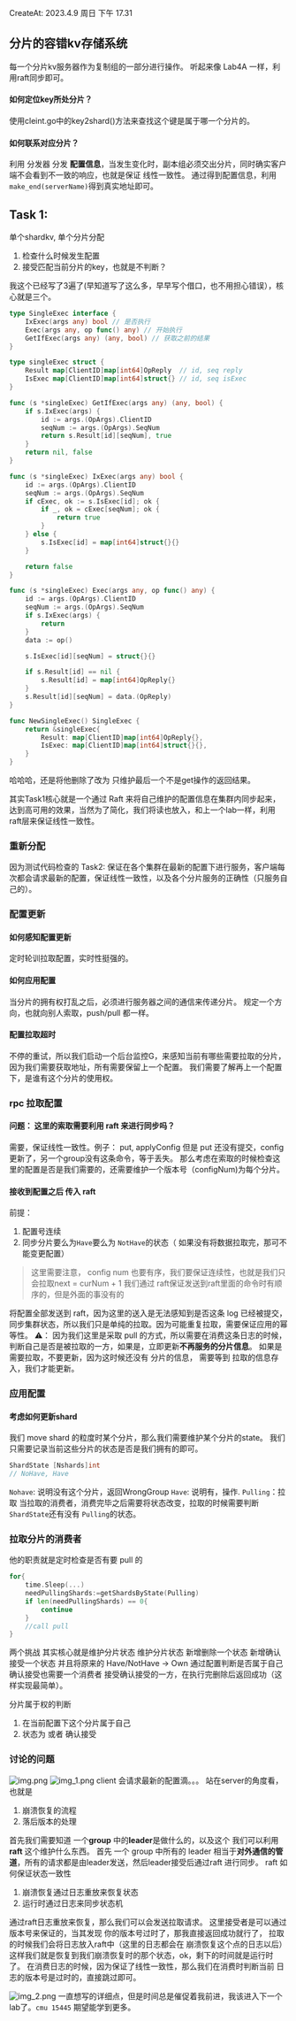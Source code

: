 CreateAt: 2023.4.9 周日 下午 17.31
## 分片的容错kv存储系统
每一个分片kv服务器作为复制组的一部分进行操作。
听起来像 Lab4A 一样，利用raft同步即可。
#### 如何定位key所处分片？
使用cleint.go中的key2shard()方法来查找这个键是属于哪一个分片的。
#### 如何联系对应分片？
利用 分发器 分发 **配置信息**，当发生变化时，副本组必须交出分片，同时确实客户端不会看到不一致的响应，也就是保证 线性一致性。
通过得到配置信息，利用 `make_end(serverName)`得到真实地址即可。
## Task 1:
单个shardkv, 单个分片分配

1. 检查什么时候发生配置
2. 接受匹配当前分片的key，也就是不判断？

我这个已经写了3遍了(早知道写了这么多，早早写个借口，也不用担心错误），核心就是三个。
```go
type SingleExec interface {
    IxExec(args any) bool // 是否执行
    Exec(args any, op func() any) // 开始执行
    GetIfExec(args any) (any, bool) // 获取之前的结果
}

type singleExec struct {
	Result map[ClientID]map[int64]OpReply  // id, seq reply
	IsExec map[ClientID]map[int64]struct{} // id, seq isExec
}

func (s *singleExec) GetIfExec(args any) (any, bool) {
	if s.IxExec(args) {
		id := args.(OpArgs).ClientID
		seqNum := args.(OpArgs).SeqNum
		return s.Result[id][seqNum], true
	}
	return nil, false
}

func (s *singleExec) IxExec(args any) bool {
	id := args.(OpArgs).ClientID
	seqNum := args.(OpArgs).SeqNum
	if cExec, ok := s.IsExec[id]; ok {
		if _, ok = cExec[seqNum]; ok {
			return true
		}
	} else {
		s.IsExec[id] = map[int64]struct{}{}
	}

	return false
}

func (s *singleExec) Exec(args any, op func() any) {
	id := args.(OpArgs).ClientID
	seqNum := args.(OpArgs).SeqNum
	if s.IxExec(args) {
		return
	}
	data := op()

	s.IsExec[id][seqNum] = struct{}{}

	if s.Result[id] == nil {
		s.Result[id] = map[int64]OpReply{}
	}
	s.Result[id][seqNum] = data.(OpReply)
}

func NewSingleExec() SingleExec {
	return &singleExec{
		Result: map[ClientID]map[int64]OpReply{},
		IsExec: map[ClientID]map[int64]struct{}{},
	}
}


```
哈哈哈，还是将他删除了改为 只维护最后一个不是get操作的返回结果。


其实Task1核心就是一个通过 Raft 来将自己维护的配置信息在集群内同步起来，达到高可用的效果，当然为了简化，我们将读也放入，和上一个lab一样，利用raft层来保证线性一致性。

### 重新分配
因为测试代码检查的
Task2:
保证在各个集群在最新的配置下进行服务，客户端每次都会请求最新的配置，保证线性一致性，以及各个分片服务的正确性（只服务自己的）。
### 配置更新
#### 如何感知配置更新
定时轮训拉取配置，实时性挺强的。
#### 如何应用配置
当分片的拥有权打乱之后，必须进行服务器之间的通信来传递分片。
规定一个方向，也就向别人索取，push/pull 都一样。

#### 配置拉取超时
不停的重试，所以我们启动一个后台监控G，来感知当前有哪些需要拉取的分片，因为我们需要获取地址，所有需要保留上一个配置。
我们需要了解再上一个配置下，是谁有这个分片的使用权。
### rpc 拉取配置
#### 问题： 这里的索取需要利用 raft 来进行同步吗？
需要，保证线性一致性。例子：  put, applyConfig 但是 put 还没有提交，config更新了，另一个group没有这条命令，等于丢失。
那么考虑在索取的时候检查这里的配置是否是我们需要的，还需要维护一个版本号（configNum)为每个分片。
#### 接收到配置之后 传入 raft
前提：

1. 配置号连续
2. 同步分片要么为`Have`要么为 `NotHave`的状态（ 如果没有将数据拉取完，那可不能变更配置）
> 这里需要注意， config num 也要有序，我们要保证连续性，也就是我们只会拉取next = curNum + 1
> 我们通过 raft保证发送到raft里面的命令时有顺序的，但是外面的事没有的

将配置全部发送到 raft，因为这里的送入是无法感知到是否这条 log 已经被提交，同步集群状态，所以我们只是单纯的拉取。因为可能重复拉取，需要保证应用的幂等性。
⚠️： 因为我们这里是采取 pull 的方式，所以需要在消费这条日志的时候，判断自己是否是被拉取的一方，如果是，立即更新**不再服务的分片信息**。
如果是需要拉取，不要更新，因为这时候还没有 分片的信息， 需要等到 拉取的信息存入，我们才能更新。

### 应用配置
#### 考虑如何更新shard
我们 move shard 的粒度时某个分片，那么我们需要维护某个分片的state。
我们只需要记录当前这些分片的状态是否是我们拥有的即可。
```go
ShardState [Nshards]int
// NoHave, Have 
```
`Nohave`: 说明没有这个分片，返回WrongGroup
`Have`: 说明有，操作.
`Pulling`：拉取
当拉取的消费者，消费完毕之后需要将状态改变，拉取的时候需要判断 `ShardState`还有没有 `Pulling`的状态。

### 拉取分片的消费者
他的职责就是定时检查是否有要 pull 的
```go
for{
    time.Sleep(...)
    needPullingShards:=getShardsByState(Pulling)
	if len(needPullingShards) == 0{
    	continue
    }
    //call pull
}
```

两个挑战
其实核心就是维护分片状态
维护分片状态
新增删除一个状态
新增确认接受一个状态
并且将原来的 Have/NotHave -> Own
通过配置判断是否属于自己
确认接受也需要一个消费者
接受确认接受的一方，在执行完删除后返回成功（这样实现最简单）。

分片属于权的判断

1. 在当前配置下这个分片属于自己
2. 状态为   或者 确认接受

### 讨论的问题
![img.png](img.png)
![img_1.png](img_1.png)
client 会请求最新的配置滴。。。
站在server的角度看，也就是

1. 崩溃恢复的流程
2. 落后版本的处理

首先我们需要知道 一个**group** 中的**leader**是做什么的，以及这个 我们可以利用 **raft** 这个维护什么东西。
首先 一个 group 中所有的 leader 相当于**对外通信的管道**，所有的请求都是由leader发送，然后leader接受后通过raft 进行同步。
raft 如何保证状态一致性

1. 崩溃恢复通过日志重放来恢复状态
2. 运行时通过日志来同步状态机

通过raft日志重放来恢复，那么我们可以会发送拉取请求。
这里接受者是可以通过版本号来保证的，当其发现 你的版本号过时了，那我直接返回成功就行了，
拉取的时候我们会将日志放入raft中（这里的日志都会在 崩溃恢复这个点的日志以后）
这样我们就是恢复到我们崩溃恢复时的那个状态，ok，剩下的时间就是运行时了。
在消费日志的时候，因为保证了线性一致性，那么我们在消费时判断当前 日志的版本号是过时的，直接跳过即可。



![img_2.png](img_2.png)
一直想写的详细点，但是时间总是催促着我前进，我该进入下一个lab了。`cmu 15445`
期望能学到更多。


